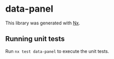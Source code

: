 # data-panel

This library was generated with [Nx](https://nx.dev).

## Running unit tests

Run `nx test data-panel` to execute the unit tests.
